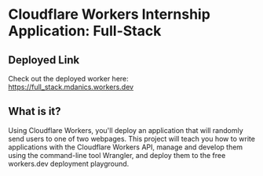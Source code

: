 # Cloudflare Workers Internship Application: Full-Stack
## Deployed Link
Check out the deployed worker here: https://full_stack.mdanics.workers.dev

## What is it?

Using Cloudflare Workers, you'll deploy an application that will randomly send users to one of two webpages. This project will teach you how to write applications with the Cloudflare Workers API, manage and develop them using the command-line tool Wrangler, and deploy them to the free workers.dev deployment playground.
